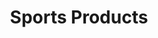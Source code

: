 ---
ee_id: '118'
site: '1'
type: '2'
url: 2011-024-sports-products
title: Sports Products
year: '2011'
display_year: '2011'
medium: Painted bronze, rubber, Oakley M-Frame lenses, and display unit
dims: 74 x 17.75 x 17.75 inches
pitch:
ps:
live_url:
related:
youtube:
related_code:
imgs: sports-products-2011-024-full-database-AR.jpg
subheading:
download:
add_credit:
add_credits:
commission: 'Comissioned by Whitney Museum of American Art, New York, for Cory Arcangel:
  Pro Tools'
layout: things-i-made
---
